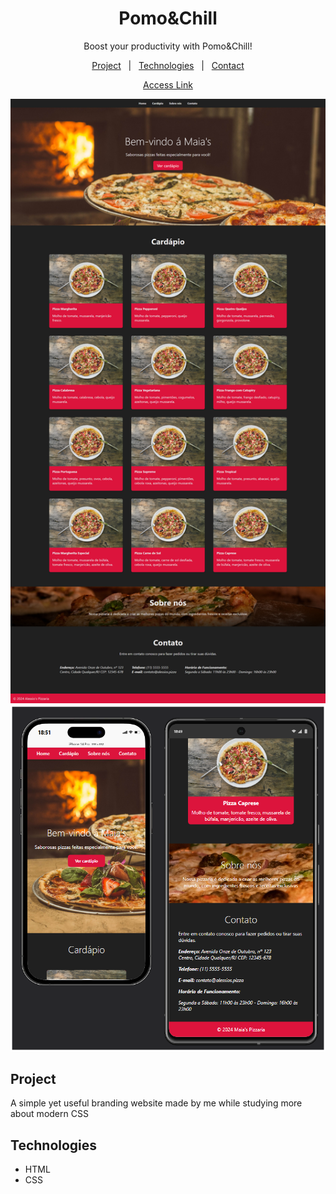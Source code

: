 <h1 align="center">Pomo&Chill</h1>

<p align="center">
Boost your productivity with Pomo&Chill!

<p align="center">
<a href="#project">Project</a>&nbsp;&nbsp;&nbsp;|&nbsp;&nbsp;
<a href="#technologies">Technologies</a>&nbsp;&nbsp;&nbsp;|&nbsp;&nbsp;
<a href="#contact">Contact</a>
</p>

<div align="center">

[Access Link](https://github.com/maiazip/Maia-s-Pizza)
</div>

<p align="center">
<img alt="Page Preview" src="./.github/preview.png" witdh="100%">
<img alt="Mobile Page Preview" src="./.github/previewMobile.png" witdh="100%">
</p>

## Project
A simple yet useful branding website made by me while studying more about modern CSS

## Technologies

- HTML
- CSS